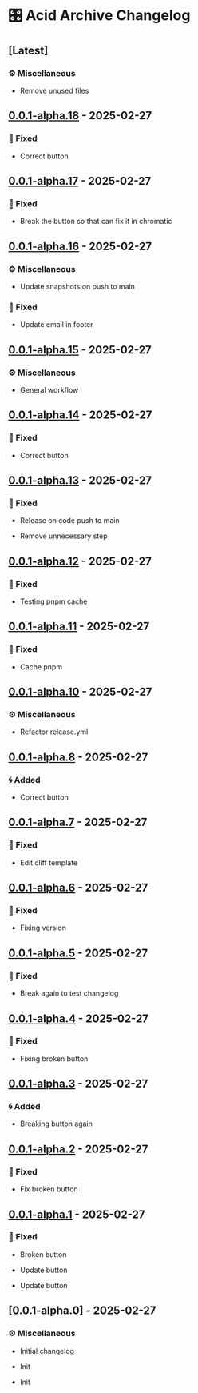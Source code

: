 # 🎛️ Acid Archive Changelog
## [Latest]

### ⚙️ Miscellaneous

- Remove unused files


## [0.0.1-alpha.18] - 2025-02-27

### 🔧 Fixed

- Correct button


## [0.0.1-alpha.17] - 2025-02-27

### 🔧 Fixed

- Break the button so that can fix it in chromatic


## [0.0.1-alpha.16] - 2025-02-27

### ⚙️ Miscellaneous

- Update snapshots on push to main


### 🔧 Fixed

- Update email in footer


## [0.0.1-alpha.15] - 2025-02-27

### ⚙️ Miscellaneous

- General workflow


## [0.0.1-alpha.14] - 2025-02-27

### 🔧 Fixed

- Correct button


## [0.0.1-alpha.13] - 2025-02-27

### 🔧 Fixed

- Release on code push to main

- Remove unnecessary step


## [0.0.1-alpha.12] - 2025-02-27

### 🔧 Fixed

- Testing pnpm cache


## [0.0.1-alpha.11] - 2025-02-27

### 🔧 Fixed

- Cache pnpm


## [0.0.1-alpha.10] - 2025-02-27

### ⚙️ Miscellaneous

- Refactor release.yml


## [0.0.1-alpha.8] - 2025-02-27

### 🌀 Added

- Correct button


## [0.0.1-alpha.7] - 2025-02-27

### 🔧 Fixed

- Edit cliff template


## [0.0.1-alpha.6] - 2025-02-27

### 🔧 Fixed

- Fixing version


## [0.0.1-alpha.5] - 2025-02-27

### 🔧 Fixed

- Break again to test changelog


## [0.0.1-alpha.4] - 2025-02-27

### 🔧 Fixed

- Fixing broken button


## [0.0.1-alpha.3] - 2025-02-27

### 🌀 Added

- Breaking button again


## [0.0.1-alpha.2] - 2025-02-27

### 🔧 Fixed

- Fix broken button


## [0.0.1-alpha.1] - 2025-02-27

### 🔧 Fixed

- Broken button

- Update button

- Update button


## [0.0.1-alpha.0] - 2025-02-27

### ⚙️ Miscellaneous

- Initial changelog

- Init

- Init


[unreleased]: https://github.com/acidarchive/website/compare/v0.0.1-alpha.18..HEAD
[0.0.1-alpha.18]: https://github.com/acidarchive/website/compare/v0.0.1-alpha.17..v0.0.1-alpha.18
[0.0.1-alpha.17]: https://github.com/acidarchive/website/compare/v0.0.1-alpha.16..v0.0.1-alpha.17
[0.0.1-alpha.16]: https://github.com/acidarchive/website/compare/v0.0.1-alpha.15..v0.0.1-alpha.16
[0.0.1-alpha.15]: https://github.com/acidarchive/website/compare/v0.0.1-alpha.14..v0.0.1-alpha.15
[0.0.1-alpha.14]: https://github.com/acidarchive/website/compare/v0.0.1-alpha.13..v0.0.1-alpha.14
[0.0.1-alpha.13]: https://github.com/acidarchive/website/compare/v0.0.1-alpha.12..v0.0.1-alpha.13
[0.0.1-alpha.12]: https://github.com/acidarchive/website/compare/v0.0.1-alpha.11..v0.0.1-alpha.12
[0.0.1-alpha.11]: https://github.com/acidarchive/website/compare/v0.0.1-alpha.10..v0.0.1-alpha.11
[0.0.1-alpha.10]: https://github.com/acidarchive/website/compare/v0.0.1-alpha.9..v0.0.1-alpha.10
[0.0.1-alpha.8]: https://github.com/acidarchive/website/compare/v0.0.1-alpha.7..v0.0.1-alpha.8
[0.0.1-alpha.7]: https://github.com/acidarchive/website/compare/v0.0.1-alpha.6..v0.0.1-alpha.7
[0.0.1-alpha.6]: https://github.com/acidarchive/website/compare/v0.0.1-alpha.5..v0.0.1-alpha.6
[0.0.1-alpha.5]: https://github.com/acidarchive/website/compare/v0.0.1-alpha.4..v0.0.1-alpha.5
[0.0.1-alpha.4]: https://github.com/acidarchive/website/compare/v0.0.1-alpha.3..v0.0.1-alpha.4
[0.0.1-alpha.3]: https://github.com/acidarchive/website/compare/v0.0.1-alpha.2..v0.0.1-alpha.3
[0.0.1-alpha.2]: https://github.com/acidarchive/website/compare/v0.0.1-alpha.1..v0.0.1-alpha.2
[0.0.1-alpha.1]: https://github.com/acidarchive/website/compare/v0.0.1-alpha.0..v0.0.1-alpha.1

<!-- generated by git-cliff -->
